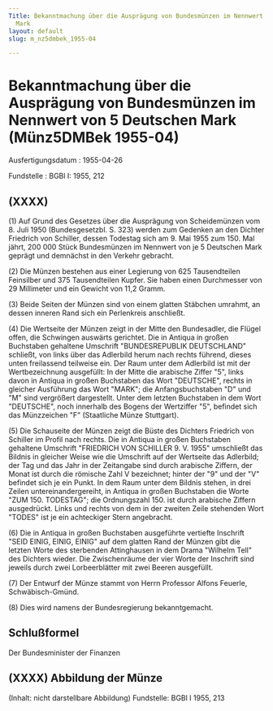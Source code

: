 ```yaml
---
Title: Bekanntmachung über die Ausprägung von Bundesmünzen im Nennwert von 5 Deutschen
  Mark
layout: default
slug: m_nz5dmbek_1955-04

---
```


# Bekanntmachung über die Ausprägung von Bundesmünzen im Nennwert von 5 Deutschen Mark (Münz5DMBek 1955-04)

Ausfertigungsdatum
:   1955-04-26

Fundstelle
:   BGBl I: 1955, 212



## (XXXX)

(1) Auf Grund des Gesetzes über die Ausprägung von Scheidemünzen vom
8\. Juli 1950 (Bundesgesetzbl. S. 323) werden zum Gedenken an den
Dichter Friedrich von Schiller, dessen Todestag sich am 9. Mai 1955
zum 150. Mal jährt, 200 000 Stück Bundesmünzen im Nennwert von je 5
Deutschen Mark geprägt und demnächst in den Verkehr gebracht.

(2) Die Münzen bestehen aus einer Legierung von 625 Tausendteilen
Feinsilber und 375 Tausendteilen Kupfer. Sie haben einen Durchmesser
von 29 Millimeter und ein Gewicht von 11,2 Gramm.

(3) Beide Seiten der Münzen sind von einem glatten Stäbchen umrahmt,
an dessen inneren Rand sich ein Perlenkreis anschließt.

(4) Die Wertseite der Münzen zeigt in der Mitte den Bundesadler, die
Flügel offen, die Schwingen auswärts gerichtet. Die in Antiqua in
großen Buchstaben gehaltene Umschrift "BUNDESREPUBLIK DEUTSCHLAND"
schließt, von links über das Adlerbild herum nach rechts führend,
dieses unten freilassend teilweise ein. Der Raum unter dem Adlerbild
ist mit der Wertbezeichnung ausgefüllt: In der Mitte die arabische
Ziffer "5", links davon in Antiqua in großen Buchstaben das Wort
"DEUTSCHE", rechts in gleicher Ausführung das Wort "MARK"; die
Anfangsbuchstaben "D" und "M" sind vergrößert dargestellt. Unter dem
letzten Buchstaben in dem Wort "DEUTSCHE", noch innerhalb des Bogens
der Wertziffer "5", befindet sich das Münzzeichen "F" (Staatliche
Münze Stuttgart).

(5) Die Schauseite der Münzen zeigt die Büste des Dichters Friedrich
von Schiller im Profil nach rechts. Die in Antiqua in großen
Buchstaben gehaltene Umschrift "FRIEDRICH VON SCHILLER 9. V. 1955"
umschließt das Bildnis in gleicher Weise wie die Umschrift auf der
Wertseite das Adlerbild; der Tag und das Jahr in der Zeitangabe sind
durch arabische Ziffern, der Monat ist durch die römische Zahl V
bezeichnet; hinter der "9" und der "V" befindet sich je ein Punkt. In
dem Raum unter dem Bildnis stehen, in drei Zeilen
untereinandergereiht, in Antiqua in großen Buchstaben die Worte "ZUM
150\. TODESTAG"; die Ordnungszahl 150. ist durch arabische Ziffern
ausgedrückt. Links und rechts von dem in der zweiten Zeile stehenden
Wort "TODES" ist je ein achteckiger Stern angebracht.

(6) Die in Antiqua in großen Buchstaben ausgeführte vertiefte
Inschrift "SEID EINIG, EINIG, EINIG" auf dem glatten Rand der Münzen
gibt die letzten Worte des sterbenden Attinghausen in dem Drama
"Wilhelm Tell" des Dichters wieder. Die Zwischenräume der vier Worte
der Inschrift sind jeweils durch zwei Lorbeerblätter mit zwei Beeren
ausgefüllt.

(7) Der Entwurf der Münze stammt von Herrn Professor Alfons Feuerle,
Schwäbisch-Gmünd.

(8) Dies wird namens der Bundesregierung bekanntgemacht.


## Schlußformel

Der Bundesminister der Finanzen


## (XXXX) Abbildung der Münze

(Inhalt: nicht darstellbare Abbildung)
Fundstelle: BGBl I 1955, 213

